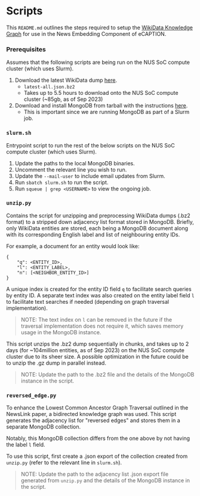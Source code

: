 # Scripts
This `README.md` outlines the steps required to setup the [WikiData Knowledge Graph](https://www.wikidata.org/wiki/Wikidata:Introduction) for use in the News Embedding Component of eCAPTION.

### Prerequisites
Assumes that the following scripts are being run on the NUS SoC compute cluster (which uses Slurm).

1. Download the latest WikiData dump [here](https://dumps.wikimedia.org/wikidatawiki/entities/).
    - `latest-all.json.bz2`
    - Takes up to 5.5 hours to download onto the NUS SoC compute cluster (~85gb, as of Sep 2023)
1. Download and install MongoDB from tarball with the instructions [here](https://www.mongodb.com/docs/manual/tutorial/install-mongodb-on-ubuntu-tarball/).
   - This is important since we are running MongoDB as part of a Slurm job.

### `slurm.sh`
Entrypoint script to run the rest of the below scripts on the NUS SoC compute cluster (which uses Slurm).
1. Update the paths to the local MongoDB binaries.
2. Uncomment the relevant line you wish to run.
3. Update the `--mail-user` to include email updates from Slurm.
4. Run `sbatch slurm.sh` to run the script.
5. Run `squeue | grep <USERNAME>` to view the ongoing job.

### `unzip.py`
Contains the script for unzipping and preprocessing WikiData dumps (.bz2 format) to a stripped down adjacency list format stored in MongoDB. Briefly, only WikiData entities are stored, each being a MongoDB document along with its corresponding English label and list of neighbouring entity IDs.

For example, a document for an entity would look like:
```
{
    "q": <ENTITY_ID>,
    "l": <ENTITY_LABEL>,
    "n": [<NEIGHBOR_ENTITY_ID>]
}
```

A unique index is created for the entity ID field `q` to facilitate search queries by entity ID. A separate text index was also created on the entity label field `l` to facilitate text searches if needed (depending on graph traversal implementation).
> NOTE: The text index on `l` can be removed in the future if the traversal implementation does not require it, which saves memory usage in the MongoDB instance.

This script unzips the .bz2 dump sequentially in chunks, and takes up to 2 days (for ~104million entities, as of Sep 2023) on the NUS SoC compute cluster due to its sheer size. A possible optimization in the future could be to unzip the .gz dump in parallel instead.
> NOTE: Update the path to the .bz2 file and the details of the MongoDB instance in the script.

### `reversed_edge.py`
To enhance the Lowest Common Ancestor Graph Traversal outlined in the NewsLink paper, a bidirected knowledge graph was used. This script generates the adjacency list for "reversed edges" and stores them in a separate MongoDB collection.

Notably, this MongoDB collection differs from the one above by not having the label `l` field.

To use this script, first create a .json export of the collection created from `unzip.py` (refer to the relevant line in `slurm.sh`).
> NOTE: Update the path to the adjacency list .json export file generated from `unzip.py` and the details of the MongoDB instance in the script.

